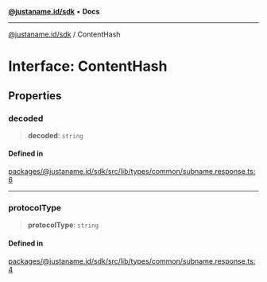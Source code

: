 [**@justaname.id/sdk**](../README.md) • **Docs**

***

[@justaname.id/sdk](../globals.md) / ContentHash

# Interface: ContentHash

## Properties

### decoded

> **decoded**: `string`

#### Defined in

[packages/@justaname.id/sdk/src/lib/types/common/subname.response.ts:6](https://github.com/JustaName-id/JustaName-sdk/blob/626b4b68604f3125538c424811e641247a5bd58d/packages/@justaname.id/sdk/src/lib/types/common/subname.response.ts#L6)

***

### protocolType

> **protocolType**: `string`

#### Defined in

[packages/@justaname.id/sdk/src/lib/types/common/subname.response.ts:4](https://github.com/JustaName-id/JustaName-sdk/blob/626b4b68604f3125538c424811e641247a5bd58d/packages/@justaname.id/sdk/src/lib/types/common/subname.response.ts#L4)
